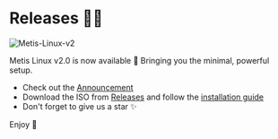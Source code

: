 # Releases 🐧✨

![Metis-Linux-v2](https://github.com/metis-os/Releases/assets/90331517/ce7da4a2-b0a4-4827-b3af-43ffd7fe36bc)

Metis Linux v2.0 is now available 🎉
Bringing you the minimal, powerful setup.

- Check out the [Announcement](https://metislinux.org/news/anouncing-v2.0)
- Download the ISO from [Releases](https://github.com/metis-os/Releases/releases)
and follow the [installation guide](https://metislinux.org/docs/install/welcome)
- Don't forget to give us a star ✨

Enjoy 💖
